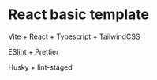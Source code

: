 # React basic template

Vite + React + Typescript + TailwindCSS

ESlint + Prettier

Husky + lint-staged
